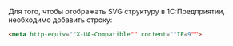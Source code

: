 Для того, чтобы отображать SVG структуру в 1С:Предприятии, необходимо добавить строку:

```html
<meta http-equiv=""X-UA-Compatible"" content=""IE=9"">
```
